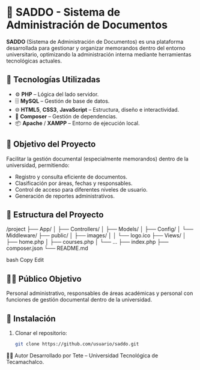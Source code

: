 # 📄 SADDO - Sistema de Administración de Documentos

**SADDO** (Sistema de Administración de Documentos) es una plataforma desarrollada para gestionar y organizar memorandos dentro del entorno universitario, optimizando la administración interna mediante herramientas tecnológicas actuales.

## 🧩 Tecnologías Utilizadas

- ⚙️ **PHP** – Lógica del lado servidor.
- 🗄️ **MySQL** – Gestión de base de datos.
- 🌐 **HTML5**, **CSS3**, **JavaScript** – Estructura, diseño e interactividad.
- 🧰 **Composer** – Gestión de dependencias.
- 📦 **Apache** / **XAMPP** – Entorno de ejecución local.

## 🎯 Objetivo del Proyecto

Facilitar la gestión documental (especialmente memorandos) dentro de la universidad, permitiendo:

- Registro y consulta eficiente de documentos.
- Clasificación por áreas, fechas y responsables.
- Control de acceso para diferentes niveles de usuario.
- Generación de reportes administrativos.

## 📁 Estructura del Proyecto

/project
├── App/
│ ├── Controllers/
│ ├── Models/
│ ├── Config/
│ └── Middleware/
├── public/
│ ├── images/
│ │ └── logo.ico
├── Views/
│ ├── home.php
│ ├── courses.php
│ └── ...
├── index.php
├── composer.json
└── README.md

bash
Copy
Edit

## 🧑‍💼 Público Objetivo

Personal administrativo, responsables de áreas académicas y personal con funciones de gestión documental dentro de la universidad.

## 🚀 Instalación

1. Clonar el repositorio:
   ```bash
   git clone https://github.com/usuario/saddo.git

👨‍💻 Autor
Desarrollado por Tete – Universidad Tecnológica de Tecamachalco.

